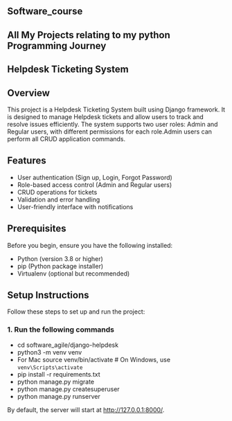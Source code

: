 ## Software_course
## All My Projects relating to my python Programming Journey


## Helpdesk Ticketing System
## Overview

This project is a Helpdesk Ticketing System built using Django framework. It is designed to manage Helpdesk tickets and allow users to track and resolve issues efficiently. The system supports two user roles: Admin and Regular users, with different permissions for each role.Admin users can perform all CRUD application commands. 

## Features 

- User authentication (Sign up, Login, Forgot Password)
- Role-based access control (Admin and Regular users)
- CRUD operations for tickets
- Validation and error handling
- User-friendly interface with notifications

## Prerequisites

Before you begin, ensure you have the following installed:

- Python (version 3.8 or higher)
- pip (Python package installer)
- Virtualenv (optional but recommended)

## Setup Instructions

Follow these steps to set up and run the project:

### 1. Run the following commands

- cd software_agile/django-helpdesk
- python3 -m venv venv
- For Mac source venv/bin/activate  # On Windows, use `venv\Scripts\activate`
- pip install -r requirements.txt
- python manage.py migrate
- python manage.py createsuperuser
- python manage.py runserver


By default, the server will start at http://127.0.0.1:8000/.
